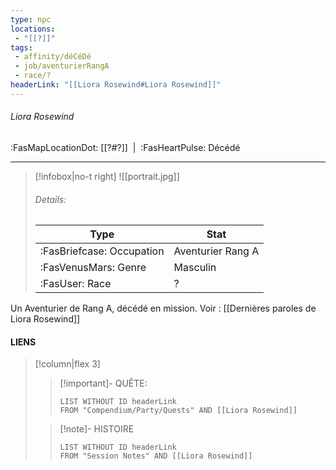 ```yaml
---
type: npc
locations:
 - "[[?]]"
tags:
 - affinity/déCéDé
 - job/aventurierRangA
 - race/?
headerLink: "[[Liora Rosewind#Liora Rosewind]]"
---
```

###### Liora Rosewind
<span class="sub2">:FasMapLocationDot: [[?#?]]&nbsp;&nbsp;|&nbsp;&nbsp;:FasHeartPulse: Décédé </span>
___

> [!infobox|no-t right]
> ![[portrait.jpg]]
> ###### Details:
> | Type | Stat |
> | ---- | ---- |
> | :FasBriefcase: Occupation |  Aventurier Rang A |
> | :FasVenusMars: Genre | Masculin |
> | :FasUser: Race | ? |
<span class="clearfix"></span>

Un Aventurier de Rang A, décédé en mission.
Voir : [[Dernières paroles de Liora Rosewind]]


#### LIENS
> [!column|flex 3]
>> [!important]- QUÊTE:
>>```dataview
>>LIST WITHOUT ID headerLink
>>FROM "Compendium/Party/Quests" AND [[Liora Rosewind]]
>
>>[!note]- HISTOIRE
>>```dataview
>>LIST WITHOUT ID headerLink
>>FROM "Session Notes" AND [[Liora Rosewind]]
